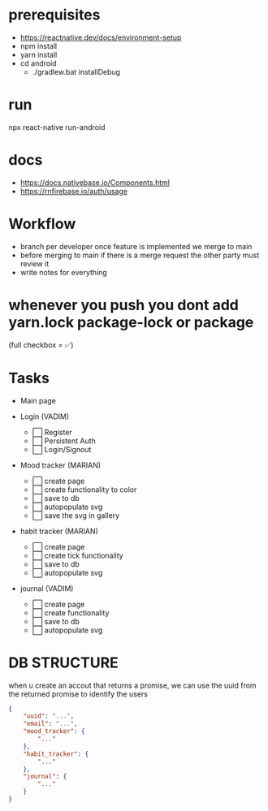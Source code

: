 # prerequisites

- https://reactnative.dev/docs/environment-setup
- npm install
- yarn install
- cd android 
    - ./gradlew.bat installDebug

# run

npx react-native run-android

# docs

- https://docs.nativebase.io/Components.html
- https://rnfirebase.io/auth/usage

# Workflow

- branch per developer once feature is implemented we merge to main
- before merging to main if there is a merge request the other party must review it
- write notes for everything
# whenever you push you dont add yarn.lock package-lock or package 

(full checkbox = ✅)

# Tasks

- Main page
- Login (VADIM)
    - ⬜️  Register
    - ⬜️  Persistent Auth
    - ⬜️  Login/Signout

- Mood tracker (MARIAN)
    - ⬜️  create page
    - ⬜️  create functionality to color
    - ⬜️  save to db
    - ⬜️  autopopulate svg 
    - ⬜️  save the svg in gallery 

- habit tracker (MARIAN)
    - ⬜️  create page
    - ⬜️  create tick functionality
    - ⬜️  save to db
    - ⬜️  autopopulate svg 

- journal (VADIM)
    - ⬜️  create page
    - ⬜️  create functionality
    - ⬜️  save to db
    - ⬜️  autopopulate svg 


# DB STRUCTURE
when u create an accout that returns a promise, we can use the uuid from the returned promise to identify the users

```json
{
    "uuid": "...",
    "email": "...",
    "mood_tracker": {
        "..."
    },
    "habit_tracker": {
        "..."
    },
    "journal": {
        "..."
    }
}
```

